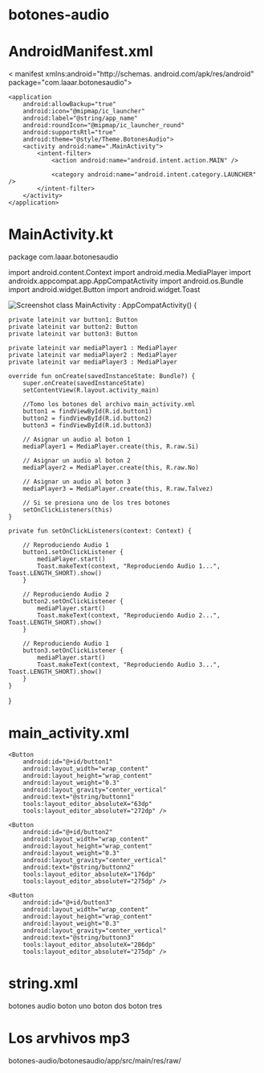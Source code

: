 # botones-audio



# AndroidManifest.xml

<?xml version="1.0" encoding="utf-8"?>
<  manifest xmlns:android="http://schemas. android.com/apk/res/android"
    package="com.laaar.botonesaudio">

    <application
        android:allowBackup="true"
        android:icon="@mipmap/ic_launcher"
        android:label="@string/app_name"
        android:roundIcon="@mipmap/ic_launcher_round"
        android:supportsRtl="true"
        android:theme="@style/Theme.BotonesAudio">
        <activity android:name=".MainActivity">
            <intent-filter>
                <action android:name="android.intent.action.MAIN" />

                <category android:name="android.intent.category.LAUNCHER" />
            </intent-filter>
        </activity>
    </application>

</manifest>



# MainActivity.kt

package com.laaar.botonesaudio

import android.content.Context
import android.media.MediaPlayer
import androidx.appcompat.app.AppCompatActivity
import android.os.Bundle
import android.widget.Button
import android.widget.Toast

 ![Screenshot](screenshot.png) 
class MainActivity : AppCompatActivity() {

    private lateinit var button1: Button
    private lateinit var button2: Button
    private lateinit var button3: Button

    private lateinit var mediaPlayer1 : MediaPlayer
    private lateinit var mediaPlayer2 : MediaPlayer
    private lateinit var mediaPlayer3 : MediaPlayer

    override fun onCreate(savedInstanceState: Bundle?) {
        super.onCreate(savedInstanceState)
        setContentView(R.layout.activity_main)

        //Tomo los botones del archivo main_activity.xml
        button1 = findViewById(R.id.button1)
        button2 = findViewById(R.id.button2)
        button3 = findViewById(R.id.button3)

        // Asignar un audio al boton 1
        mediaPlayer1 = MediaPlayer.create(this, R.raw.Si)

        // Asignar un audio al boton 2
        mediaPlayer2 = MediaPlayer.create(this, R.raw.No)

        // Asignar un audio al boton 3
        mediaPlayer3 = MediaPlayer.create(this, R.raw.Talvez)

        // Si se presiona uno de los tres botones
        setOnClickListeners(this)
    }

    private fun setOnClickListeners(context: Context) {

        // Reproduciendo Audio 1
        button1.setOnClickListener {
            mediaPlayer.start()
            Toast.makeText(context, "Reproduciendo Audio 1...", Toast.LENGTH_SHORT).show()
        }

        // Reproduciendo Audio 2
        button2.setOnClickListener {
            mediaPlayer.start()
            Toast.makeText(context, "Reproduciendo Audio 2...", Toast.LENGTH_SHORT).show()
        }

        // Reproduciendo Audio 1
        button3.setOnClickListener {
            mediaPlayer.start()
            Toast.makeText(context, "Reproduciendo Audio 3...", Toast.LENGTH_SHORT).show()
        }
    }
}


# main_activity.xml


<?xml version="1.0" encoding="utf-8"?>
<LinearLayout xmlns:android="http://schemas.android.com/apk/res/android"
    xmlns:tools="http://schemas.android.com/tools"
    android:layout_width="match_parent"
    android:layout_height="match_parent"
    android:orientation="horizontal"
    tools:context=".MainActivity">

    <Button
        android:id="@+id/button1"
        android:layout_width="wrap_content"
        android:layout_height="wrap_content"
        android:layout_weight="0.3"
        android:layout_gravity="center_vertical"
        android:text="@string/buttonn1"
        tools:layout_editor_absoluteX="63dp"
        tools:layout_editor_absoluteY="272dp" />

    <Button
        android:id="@+id/button2"
        android:layout_width="wrap_content"
        android:layout_height="wrap_content"
        android:layout_weight="0.3"
        android:layout_gravity="center_vertical"
        android:text="@string/buttonn2"
        tools:layout_editor_absoluteX="176dp"
        tools:layout_editor_absoluteY="275dp" />

    <Button
        android:id="@+id/button3"
        android:layout_width="wrap_content"
        android:layout_height="wrap_content"
        android:layout_weight="0.3"
        android:layout_gravity="center_vertical"
        android:text="@string/buttonn3"
        tools:layout_editor_absoluteX="286dp"
        tools:layout_editor_absoluteY="275dp" />

</LinearLayout>






# string.xml

<resources>
    <string name="app_name">botones audio</string>
    <string name="buttonn1">boton uno</string>
    <string name="buttonn2">boton dos</string>
    <string name="buttonn3">boton tres</string>
</resources>



# Los arvhivos mp3

botones-audio/botonesaudio/app/src/main/res/raw/
